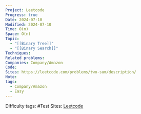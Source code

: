 ```yaml
---
Project: Leetcode
Progress: true
Date: 2024-07-10
Modified: 2024-07-10
Time: O(n)
Space: O(n)
Topic:
  - "[[Binary Tree]]"
  - "[[Binary Search]]"
Techniques: 
Related problems: 
Companies: Company/Amazon
Code: 
Sites: https://leetcode.com/problems/two-sum/description/
Note: 
tags:
  - Company/Amazon
  - Easy
---
```


Difficulty tags: #Test
Sites: [Leetcode]()